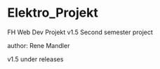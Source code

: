 # Elektro_Projekt
FH Web Dev Projekt v1.5
Second semester project

author: Rene Mandler

 v1.5 under releases
